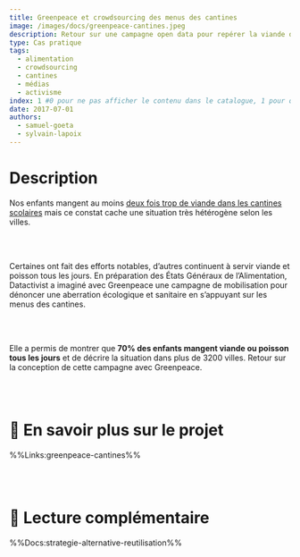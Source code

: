 ```yaml
---
title: Greenpeace et crowdsourcing des menus des cantines
image: /images/docs/greenpeace-cantines.jpeg
description: Retour sur une campagne open data pour repérer la viande dans les cantines
type: Cas pratique
tags:
  - alimentation
  - crowdsourcing
  - cantines
  - médias
  - activisme
index: 1 #0 pour ne pas afficher le contenu dans le catalogue, 1 pour qu'il s'affiche dans le catalogue
date: 2017-07-01
authors: 
  - samuel-goeta
  - sylvain-lapoix
--- 
```

# Description

Nos enfants mangent au moins [deux fois trop de viande dans les cantines scolaires](https://www.greenpeace.fr/deux-de-viande-a-cantine/) mais ce constat cache une situation très hétérogène selon les villes. 

<br></br>

Certaines ont fait des efforts notables, d’autres continuent à servir viande et poisson tous les jours. En préparation des États Généraux de l’Alimentation, Datactivist a imaginé avec Greenpeace une campagne de mobilisation pour dénoncer une aberration écologique et sanitaire en s’appuyant sur les menus des cantines.

<br></br>

Elle a permis de montrer que **70% des enfants mangent viande ou poisson tous les jours** et de décrire la situation dans plus de 3200 villes. Retour sur la conception de cette campagne avec Greenpeace.

<br></br>

# 🔎 En savoir plus sur le projet

%%Links:greenpeace-cantines%%

<br></br>

# 📘 Lecture complémentaire

%%Docs:strategie-alternative-reutilisation%%
